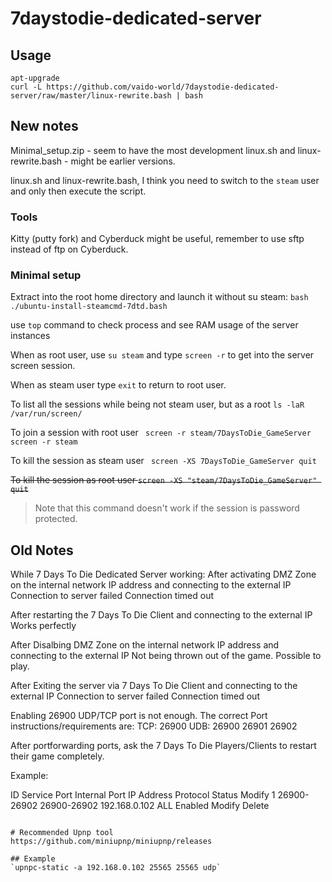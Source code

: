 # 7daystodie-dedicated-server
## Usage 
```
apt-upgrade
curl -L https://github.com/vaido-world/7daystodie-dedicated-server/raw/master/linux-rewrite.bash | bash
```



## New notes

Minimal_setup.zip - seem to have the most development
linux.sh and linux-rewrite.bash - might be earlier versions.

linux.sh and linux-rewrite.bash, I think you need to switch to the `steam` user and only then execute the script.


### Tools
Kitty (putty fork) and Cyberduck might be useful, remember to use sftp instead of ftp on Cyberduck. 

### Minimal setup
Extract into the root home directory
and launch it without su steam:
`bash ./ubuntu-install-steamcmd-7dtd.bash`

use `top` command to check process and see RAM usage of the server instances 

When as root user, use `su steam` and type `screen -r` to get into the server screen session.

When as steam user type `exit` to return to root user.

To list all the sessions while being not steam user, but as a root
`ls -laR /var/run/screen/`

To join a session with root user
` screen -r steam/7DaysToDie_GameServer`
` screen -r steam`

To kill the session as steam user
` screen -XS 7DaysToDie_GameServer quit`

<s>To kill the session as root user
`screen -XS "steam/7DaysToDie_GameServer" quit`</s>
> Note that this command doesn't work if the session is password protected.


## Old Notes

While 7 Days To Die Dedicated Server working:
After activating DMZ Zone on the internal network IP address and connecting to the external IP
Connection to server failed
Connection timed out

After restarting the 7 Days To Die Client and connecting to the external IP
Works perfectly

After Disalbing DMZ Zone on the internal network IP address and connecting to the external IP
Not being thrown out of the game. Possible to play.

After Exiting the server via 7 Days To Die Client and connecting to the external IP
Connection to server failed
Connection timed out


Enabling 26900 UDP/TCP port is not enough.
The correct Port instructions/requirements are:
TCP: 26900
UDB: 26900 26901 26902

After portforwarding ports, ask the 7 Days To Die Players/Clients to restart their game completely.


Example:


ID	Service Port	Internal Port	IP Address	Protocol	Status	Modify
1	26900-26902	26900-26902	192.168.0.102	ALL	Enabled	Modify Delete
```

# Recommended Upnp tool 
https://github.com/miniupnp/miniupnp/releases

## Example
`upnpc-static -a 192.168.0.102 25565 25565 udp`
